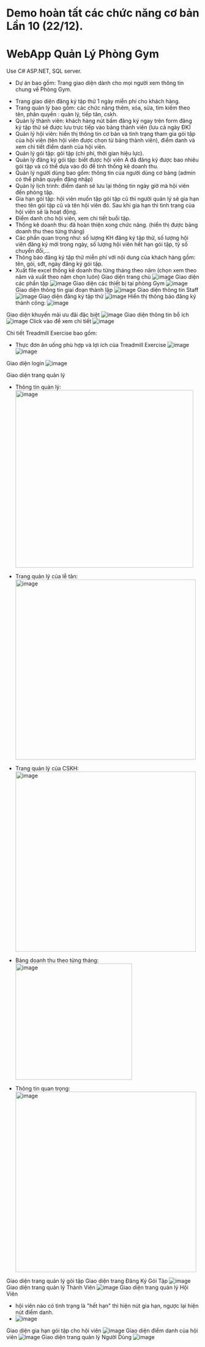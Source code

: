 # Demo hoàn tất các chức năng cơ bản Lần 10 (22/12).
# WebApp Quản Lý Phòng Gym
Use C# ASP.NET, SQL server.
+ Dự án bao gồm:
  Trang giao diện dành cho mọi người xem thông tin chung về Phòng Gym.
 - Trang giao diện đăng ký tập thử 1 ngày miễn phí cho khách hàng. 
 - Trang quản lý bao gồm: các chức năng thêm, xóa, sửa, tìm kiếm theo tên, phân quyền : quản lý, tiếp tân, cskh.
 - Quản lý thành viên: khách hàng nút bấm đăng ký ngay trên form đăng ký tập thử sẽ được lưu trực tiếp vào bảng thành viên (lưu cả ngày ĐK)
 - Quản lý hội viên: hiển thị thông tin cơ bản và tình trạng tham gia gói tập của hội viên (tên hội viên được chọn từ bảng thành viên), điểm danh và xem chi tiết điểm danh của hội viên.
 - Quản lý gói tập: gói tập (chi phí, thời gian hiệu lực).
 - Quản lý đăng ký gói tập: biết được hội viên A đã đăng ký được bao nhiêu gói tập và có thể dựa vào đó để tính thống kê doanh thu.
 - Quản lý người dùng bao gồm: thông tin của người dùng cơ bảng (admin có thể phân quyền đăng nhập)
 - Quản lý lịch trình: điểm danh sẽ lưu lại thông tin ngày giờ mà hội viên đến phòng tập.
 - Gia hạn gói tập: hội viên muốn tập gói tập cũ thì người quản lý sẽ gia hạn theo tên gói tập cũ và tên hội viên đó. Sau khi gia hạn thì tình trạng của hội viên sẽ là hoạt động.
 - Điểm danh cho hội viên, xem chi tiết buổi tập.
 - Thống kê doanh thu: đã hoàn thiện xong chức năng. (hiển thị được bảng doanh thu theo từng tháng)
 - Các phần quan trọng như: số lượng KH đăng ký tập thử, số lượng hội viên đăng ký mới trong ngày, số lượng hội viên hết hạn gói tập, tỷ số chuyển đổi,...
 - Thông báo đăng ký tập thử miễn phí với nội dung của khách hàng gồm: tên, gói, sđt, ngày đăng ký gói tập.
 - Xuất file excel thống kê doanh thu từng tháng theo năm (chọn xem theo năm và xuất theo năm chọn luôn)
Giao diện trang chủ ![image](https://github.com/ChiAnh2409/QLPG_Demo_fisrt/assets/118975118/f173eeff-284f-4727-8543-d63d6874fedc)
Giao diện các phần tập ![image](https://github.com/ChiAnh2409/QLPG_Demo_second/assets/118975118/de394481-8dcc-4a26-bc6e-65f3901ba47b)
Giao diện các thiết bị tại phòng Gym ![image](https://github.com/ChiAnh2409/QLPG_Demo_fisrt/assets/118975118/ff3c5560-5860-4b36-9114-07acbed6d228)
Giao diện thông tin giai đoạn thành lập ![image](https://github.com/ChiAnh2409/QLPG_Demo_fisrt/assets/118975118/534e888a-7a6a-48ab-b000-24e9df4287d2)
Giao diện thông tin Staff ![image](https://github.com/ChiAnh2409/QLPG_Demo_fisrt/assets/118975118/8acb5e8e-7b17-4e00-9813-dd609c4bae43)
Giao diện đăng ký tập thử ![image](https://github.com/ChiAnh2409/QLPG_Demo_fisrt/assets/118975118/1fa3f656-d844-448d-a085-b40ae1409e00)
Hiển thị thông báo đăng ký thành công: ![image](https://github.com/ChiAnh2409/QLPG_Demo_fisrt/assets/118975118/6fa20a06-e6a6-4b1a-bfd9-40b731206914)

Giao diện khuyến mãi ưu đãi đặc biệt ![image](https://github.com/ChiAnh2409/QLPG_Demo_second/assets/118975118/8c6463ef-4f03-49ba-9edf-fadf221450e3)
Giao diện thông tin bổ ích ![image](https://github.com/ChiAnh2409/QLPG_Demo_fisrt/assets/118975118/cca3ca4d-612b-42ba-a9af-1d08306714dc)
Click vào để xem chi tiết ![image](https://github.com/ChiAnh2409/QLPG_Demo_fisrt/assets/118975118/ae89541a-5dca-4909-bea7-b1e210357968)

Chi tiết Treadmill Exercise bao gồm: 
 - Thực đơn ăn uống phù hợp và lợi ích của Treadmill Exercise  ![image](https://github.com/ChiAnh2409/QLPG_Demo_second/assets/118975118/dadb3dc8-9286-41d0-be0a-4be018193390)
 ![image](https://github.com/ChiAnh2409/QLPG_Demo_second/assets/118975118/0c7aeb57-0535-4785-bd0a-1492ef25742c)

Giao diện login 
![image](https://github.com/ChiAnh2409/QLPG_Demo_fisrt/assets/118975118/5d47ceaa-959b-4c3e-8420-466691089a8b)

Giao diện trang quản lý 
  - Thông tin quản lý: <img width="464" alt="image" src="https://github.com/ChiAnh2409/QLPG_Demo_finally/assets/118975118/655620f1-a322-4dd0-94e5-3dbeece7384b">
  - Trang quản lý của lễ tân:   <img width="471" alt="image" src="https://github.com/ChiAnh2409/QLPG_Demo_finally/assets/118975118/b15e0ea8-3229-4ef6-b608-b7f774e80cf2">
  - Trang quản lý của CSKH: <img width="471" alt="image" src="https://github.com/ChiAnh2409/QLPG_Demo_finally/assets/118975118/776cec64-53dd-47c8-bf44-42055a8dfbbb">
  - Bảng doanh thu theo từng tháng: <img width="304" alt="image" src="https://github.com/ChiAnh2409/QLPG_Demo_finally/assets/118975118/dd215f80-ad99-445a-ad6d-1aefb19db823">

  - Thông tin quan trọng: <img width="472" alt="image" src="https://github.com/ChiAnh2409/QLPG_Demo_fifth/assets/118975118/5689925e-552f-43c5-9ee5-f2ea5e0fe0de">
  
Giao diện trang quản lý gói tập 
Giao diện trang Đăng Ký Gói Tập ![image](https://github.com/ChiAnh2409/QLPG_Demo_second/assets/118975118/8063f893-3d77-4f51-a3a4-80fb829636ba)
Giao diện trang quản lý Thành Viên ![image](https://github.com/ChiAnh2409/QLPG_Demo_second/assets/118975118/a3155311-d8d4-4866-a1ae-27d47654ff2d)
Giao diện trang quản lý Hội Viên
- hội viên nào có tình trạng là "hết hạn" thì hiện nút gia hạn, ngược lại hiện nút điểm danh.
-  ![image](https://github.com/ChiAnh2409/QLPG_Demo_third/assets/118975118/26cb7abc-d24f-4a99-9e34-6acbeb029285)

Giao diện gia hạn gói tập cho hội viên ![image](https://github.com/ChiAnh2409/QLPG_Demo_third/assets/118975118/dc795e19-fa04-4a67-8991-ca8519ca0d6f)
Giao diện điểm danh của hội viên ![image](https://github.com/ChiAnh2409/QLPG_Demo_second/assets/118975118/0734c8c3-93ac-4b4f-bb33-0284d4dedad7)
Giao diện trang quản lý Người Dùng ![image](https://github.com/ChiAnh2409/QLPG_Demo_second/assets/118975118/8ee2257e-ba4a-4fb2-ba89-5459ed1e55c2)




